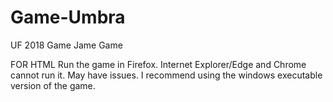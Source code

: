 # Game-Umbra
UF 2018 Game Jame Game

FOR HTML
Run the game in Firefox. Internet Explorer/Edge and Chrome cannot run it. May have issues. I recommend using the windows executable version of the game.
